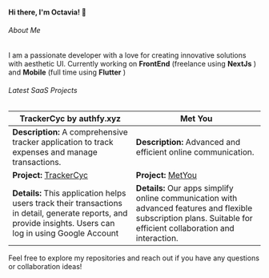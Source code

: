 #### Hi there, I'm Octavia! 👋

###### About Me
I am a passionate developer with a love for creating innovative solutions with aesthetic UI. Currently working on **FrontEnd** (freelance using **NextJs** ) and **Mobile** (full time using **Flutter** )

###### Latest SaaS Projects


| **TrackerCyc by authfy.xyz** | **Met You** |
| --------------------------- |  ----------------------------- |
| **Description:** A comprehensive tracker application to track expenses and manage transactions. |  **Description:** Advanced and efficient online communication. |
| **Project:** [TrackerCyc](https://trackercyc.vvia.dev/) |  **Project:** [MetYou](https://github.com/authfy-labs/metyou) |
| **Details:** This application helps users track their transactions in detail, generate reports, and provide insights. Users can log in using Google Account |  **Details:** Our apps simplify online communication with advanced features and flexible subscription plans. Suitable for efficient collaboration and interaction. |

<!-- - 
| **Claudy** 
----------------------------- |
 **Description:** Broadcast Email for Marketing Purpose. |
 **Project:** Claudy |
 **Details:** This application helps companies sell their products via email broadcast and AI customer service. Subcription will be using Stripe and Crypto Currency (on development). |
 
| **Tech Stack:** Next.js and Bun | **Tech Stack:** Next.js |
**Repository:** [Transactions Tracker](https://github.com/octavvia/finance-tracker) -->
<!-- ### 2. Personal Blog
A blog platform to share my thoughts on various topics including technology and programming.

- **Tech Stack:** Next.js, MongoDB
- **Repository:** [Personal Blog](https://github.com/octavvia/personal-blog)
- **Description:** A fully-featured blog platform with support for Markdown, commenting, and user authentication.

### 3. Task Manager
A simple task management application to keep track of daily tasks and projects.

- **Tech Stack:** React, Node.js, Express, MongoDB
- **Repository:** [Task Manager](https://github.com/octavvia/task-manager)
- **Description:** A user-friendly task manager with features like task creation, editing, deletion, and prioritization. -->

Feel free to explore my repositories and reach out if you have any questions or collaboration ideas!
